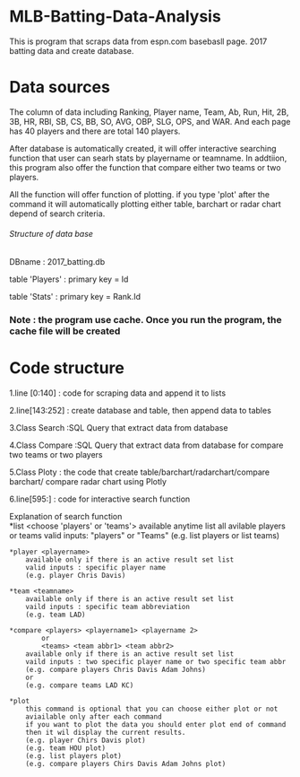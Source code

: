 
# MLB-Batting-Data-Analysis

This is program that scraps data from espn.com basebasll page. 
2017 batting data and create database.

# Data sources

The column of data including Ranking, Player name, Team, Ab, Run, Hit, 
2B, 3B, HR, RBI, SB, CS, BB, SO, AVG, OBP, SLG, OPS, and WAR. 
And each page has 40 players and there are total 140 players. 


After database is automatically created, 
it will offer interactive searching function that 
user can searh stats by playername or teamname. 
In addtiion, this program also offer the function that
compare either two teams or two players. 

All the function will offer function of plotting. 
if you type 'plot' after the command it will automatically plotting 
either table, barchart or radar chart depend of search criteria.


###### Structure of data base 
DBname : 2017_batting.db

table 'Players' : primary key = Id

table 'Stats' : primary key = Rank.Id

### Note : the program use cache. Once you run the program, the cache file will be created




# Code structure 

1.line [0:140]
  : code for scraping data and append it to lists 
 
2.line[143:252]
  : create database and table, then append data to tables
  
3.Class Search 
  :SQL Query that extract data from database 

4.Class Compare
  :SQL Query that extract data from database for compare two teams or two players
  

5.Class Ploty 
  : the code that create table/barchart/radarchart/compare barchart/ compare radar chart using Plotly
  

6.line[595:] 
  : code for interactive search function 
  


Explanation of search function  
    *list <choose 'players' or 'teams'> 
        available anytime
        list all avilable players or teams
        valid inputs: "players" or "Teams"
        (e.g. list players or list teams)

    *player <playername>
        available only if there is an active result set list 
        valid inputs : specific player name 
        (e.g. player Chris Davis)

    *team <teamname>
        available only if there is an active result set list
        vaild inputs : specific team abbreviation
        (e.g. team LAD)

    *compare <players> <playername1> <playername 2>
            or  
            <teams> <team abbr1> <team abbr2>
        available only if there is an active result set list 
        vaild inputs : two specific player name or two specific team abbr
        (e.g. compare players Chris Davis Adam Johns)
        or
        (e.g. compare teams LAD KC)

    *plot 
        this command is optional that you can choose either plot or not
        aviailable only after each command
        if you want to plot the data you should enter plot end of command
        then it wil display the current results.
        (e.g. player Chirs Davis plot)
        (e.g. team HOU plot)
        (e.g. list players plot)
        (e.g. compare players Chirs Davis Adam Johns plot)
  
